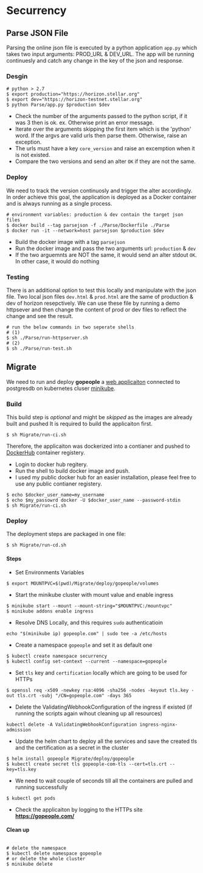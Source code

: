 # Securrency

## Parse JSON File ##
Parsing the online json file is executed by a python application `app.py` which takes two input arguments: PROD_URL & DEV_URL. The app will be running continuesly and catch any change in the key of the json and response.
### Desgin ###
```
# python > 2.7
$ export production="https://horizon.stellar.org"
$ export dev="https://horizon-testnet.stellar.org"
$ python Parse/app.py $production $dev
```
* Check the number of the arguments passed to the python script, if it was 3 then is ok. ex. Otherwise print an error message.
* Iterate over the arguments skipping the first item which is the 'python' word. If the argvs are valid urls then parse them. Otherwise, raise an exception.
* The urls must have a key `core_version` and raise an excemption when it is not existed.
* Compare the two versions and send an alter `OK` if they are not the same.
### Deploy ###
We need to track the version continuosly and trigger the alter accordingly. In order achieve this goal, the application is deployed as a Docker container and is always running as a single process.
```
# environment variables: production & dev contain the target json files
$ docker build --tag parsejson -f ./Parse/Dockerfile ./Parse
$ docker run -it --network=host parsejson $production $dev
```
* Build the docker image with a tag `parsejson`
* Run the docker image and pass the two arguments url: `production` & `dev`
* If the two arguemnts are NOT the same, it would send an alter stdout `OK`. In other case, it would do nothing
### Testing ###
There is an additional option to test this locally and manipulate with the json file. Two local json files `dev.html` & `prod.html` are the same of production & dev of horizon resepctively. We can use these file by running a demo httpsever and then change the content of prod or dev files to reflect the change and see the result.
```
# run the below commands in two seperate shells
# (1)
$ sh ./Parse/run-httpserver.sh
# (2)
$ sh ./Parse/run-test.sh
```


## Migrate ##
We need to run and deploy **gopeople** a [web applicaiton](https://github.com/komarserjio/notejam/tree/master/flask) connected to postgresdb on kubernetes cluser [minikube](https://minikube.sigs.k8s.io/docs/start/).

### Build ###
This build step is _optional_ and might be _skipped_ as the images are already built and pushed
It is required to build the applicaiton first.
```
$ sh Migrate/run-ci.sh
```
 Therefore, the applicaiton was dockerized into a contianer and pushed to [DockerHub](https://hub.docker.com/) container registery.
* Login to docker hub regitery.
* Run the shell to build docker image and push.
* I used my public docker hub for an easier installation, please feel free to use any public contianer registery.
```
$ echo $docker_user_name=my_username
$ echo $my_passowrd docker -U $docker_user_name --password-stdin
$ sh Migrate/run-ci.sh
```
### Deploy ###
The deployment steps are packaged in one file:
```
$ sh Migrate/run-cd.sh
```
#### Steps ####
* Set Environments Variables
```
$ export MOUNTPVC=$(pwd)/Migrate/deploy/gopeople/volumes
```
* Start the minikube cluster with mount value and enable ingress
```
$ minikube start --mount --mount-string="$MOUNTPVC:/mountvpc"
$ minikube addons enable ingress
```
* Resolve DNS Locally, and this requires `sudo` authenticatioin
```
echo "$(minikube ip) gopeople.com" | sudo tee -a /etc/hosts
```
* Create a namespace `gopeople` and set it as default one
```
$ kubectl create namespace securrency
$ kubectl config set-context --current --namespace=gopeople
```
* Set `tls` key and `certification` locally which are going to be used for HTTPs
```
$ openssl req -x509 -newkey rsa:4096 -sha256 -nodes -keyout tls.key -out tls.crt -subj "/CN=gopeople.com" -days 365
```
* Delete the ValidatingWebhookConfiguration of the ingress if existed (if running the scripts again wihout cleaning up all resources)
```
kubectl delete -A ValidatingWebhookConfiguration ingress-nginx-admission
```
* Update the helm chart to deploy all the services and save the created tls and the certification as a secret in the cluster
```
$ helm install gopeople Migrate/deploy/gopeople
$ kubectl create secret tls gopeople-com-tls --cert=tls.crt --key=tls.key
```
 * We need to wait couple of seconds till all the containers are pulled and running successfully
```
$ kubectl get pods
```
* Check the applicaiton by logging to the HTTPs site
**https://gopeople.com/**


#### Clean up ####
```

# delete the namespace
$ kubectl delete namespace gopeople
# or delete the whole cluster
$ minikube delete
```
